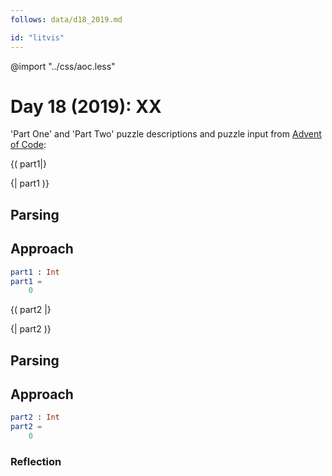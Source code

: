 ```yaml
---
follows: data/d18_2019.md

id: "litvis"
---
```


@import "../css/aoc.less"

# Day 18 (2019): XX

'Part One' and 'Part Two' puzzle descriptions and puzzle input from [Advent of Code](https://adventofcode.com/2019/day/18):

{( part1|}

{| part1 )}

## Parsing

## Approach

```elm {l r}
part1 : Int
part1 =
    0
```

{( part2 |}

{| part2 )}

## Parsing

## Approach

```elm {l r}
part2 : Int
part2 =
    0
```

### Reflection
